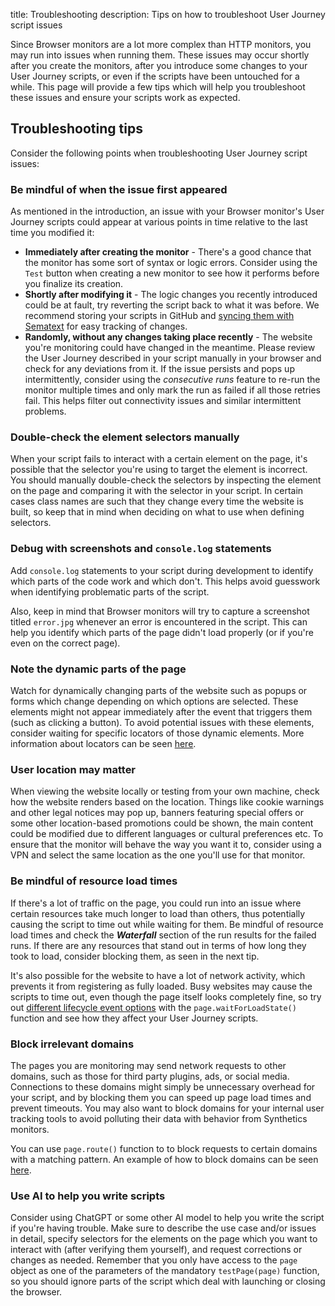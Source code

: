 title: Troubleshooting
description: Tips on how to troubleshoot User Journey script issues

Since Browser monitors are a lot more complex than HTTP monitors, you may run into issues when running them. These issues may occur shortly after you create the monitors, after you introduce some changes to your User Journey scripts, or even if the scripts have been untouched for a while. This page will provide a few tips which will help you troubleshoot these issues and ensure your scripts work as expected.



## Troubleshooting tips

Consider the following points when troubleshooting User Journey script issues:


### Be mindful of when the issue first appeared

As mentioned in the introduction, an issue with your Browser monitor's User Journey scripts could appear at various points in time relative to the last time you modified it:

- **Immediately after creating the monitor** - There's a good chance that the monitor has some sort of syntax or logic errors. Consider using the `Test` button when creating a new monitor to see how it performs before you finalize its creation.
- **Shortly after modifying it** - The logic changes you recently introduced could be at fault, try reverting the script back to what it was before. We recommend storing your scripts in GitHub and [syncing them with Sematext](/docs/synthetics/user-journey-scripts/syncing-with-github) for easy tracking of changes.
- **Randomly, without any changes taking place recently** - The website you're monitoring could have changed in the meantime. Please review the User Journey described in your script manually in your browser and check for any deviations from it. If the issue persists and pops up intermittently, consider using the *consecutive runs* feature to re-run the monitor multiple times and only mark the run as failed if all those retries fail. This helps filter out connectivity issues and similar intermittent problems.


### Double-check the element selectors manually

When your script fails to interact with a certain element on the page, it's possible that the selector you're using to target the element is incorrect. You should manually double-check the selectors by inspecting the element on the page and comparing it with the selector in your script. In certain cases class names are such that they change every time the website is built, so keep that in mind when deciding on what to use when defining selectors.


### Debug with screenshots and `console.log` statements

Add `console.log` statements to your script during development to identify which parts of the code work and which don't. This helps avoid guesswork when identifying problematic parts of the script.

Also, keep in mind that Browser monitors will try to capture a screenshot titled `error.jpg` whenever an error is encountered in the script. This can help you identify which parts of the page didn't load properly (or if you're even on the correct page).


### Note the dynamic parts of the page

Watch for dynamically changing parts of the website such as popups or forms which change depending on which options are selected. These elements might not appear immediately after the event that triggers them (such as clicking a button). To avoid potential issues with these elements, consider waiting for specific locators of those dynamic elements. More information about locators can be seen [here](https://playwright.dev/docs/locators).


### User location may matter

When viewing the website locally or testing from your own machine, check how the website renders based on the location. Things like cookie warnings and other legal notices may pop up, banners featuring special offers or some other location-based promotions could be shown, the main content could be modified due to different languages or cultural preferences etc. To ensure that the monitor will behave the way you want it to, consider using a VPN and select the same location as the one you'll use for that monitor.



### Be mindful of resource load times

If there's a lot of traffic on the page, you could run into an issue where certain resources take much longer to load than others, thus potentially causing the script to time out while waiting for them. Be mindful of resource load times and check the ***Waterfall*** section of the run results for the failed runs. If there are any resources that stand out in terms of how long they took to load, consider blocking them, as seen in the next tip.

It's also possible for the website to have a lot of network activity, which prevents it from registering as fully loaded. Busy websites may cause the scripts to time out, even though the page itself looks completely fine, so try out [different lifecycle event options](https://playwright.dev/docs/api/class-page#page-wait-for-load-state) with the `page.waitForLoadState()` function and see how they affect your User Journey scripts.


### Block irrelevant domains

The pages you are monitoring may send network requests to other domains, such as those for third party plugins, ads, or social media. Connections to these domains might simply be unnecessary overhead for your script, and by blocking them you can speed up page load times and prevent timeouts. You may also want to block domains for your internal user tracking tools to avoid polluting their data with behavior from Synthetics monitors.

You can use `page.route()` function to to block requests to certain domains with a matching pattern. An example of how to block domains can be seen [here](/docs/playwright-scripts/request-interception.js).


### Use AI to help you write scripts

Consider using ChatGPT or some other AI model to help you write the script if you're having trouble. Make sure to describe the use case and/or issues in detail, specify selectors for the elements on the page which you want to interact with (after verifying them yourself), and request corrections or changes as needed. Remember that you only have access to the `page` object as one of the parameters of the mandatory `testPage(page)` function, so you should ignore parts of the script which deal with launching or closing the browser.
